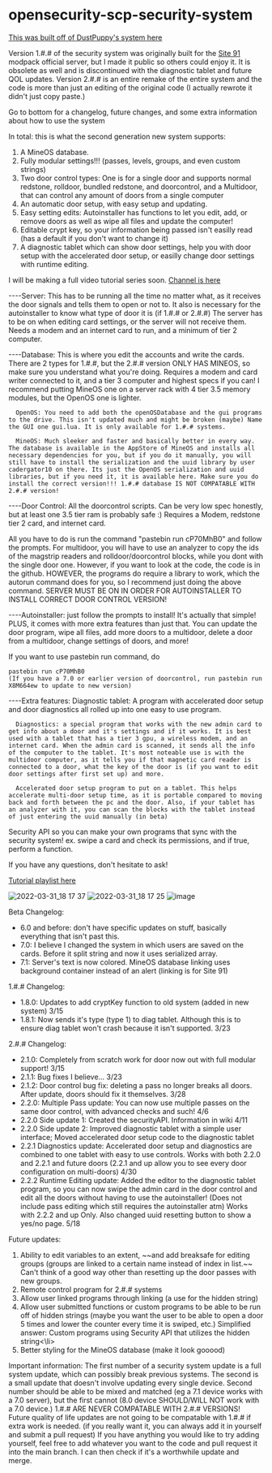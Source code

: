 # opensecurity-scp-security-system

<a href="https://oc.cil.li/topic/994-security-system-for-opensecurity">This was built off of DustPuppy's system here</a>

Version 1.#.# of the security system was originally built for the <a href="https://www.technicpack.net/modpack/site-91.1622979">Site 91</a> modpack official server, but I made it public so others could enjoy it. It is obsolete as well and is discontinued with the diagnostic tablet and future QOL updates.
Version 2.#.# is an entire remake of the entire system and the code is more than just an editing of the original code (I actually rewrote it didn't just copy paste.)

Go to bottom for a changelog, future changes, and some extra information about how to use the system

In total: this is what the second generation new system supports:

<ol>
  <li>A MineOS database.</li>
  <li>Fully modular settings!!! (passes, levels, groups, and even custom strings)</li>
  <li>Two door control types: One is for a single door and supports normal redstone, rolldoor, bundled redstone, and doorcontrol, and a Multidoor, that can control any amount of doors from a single computer</li>
  <li>An automatic door setup, with easy setup and updating.</li>
  <li>Easy setting edits: Autoinstaller has functions to let you edit, add, or remove doors as well as wipe all files and update the computer!</li>
  <li>Editable crypt key, so your information being passed isn't easilly read (has a default if you don't want to change it)</li>
  <li>A diagnostic tablet which can show door settings, help you with door setup with the accelerated door setup, or easilly change door settings with runtime editing.</li>
</ol>

I will be making a full video tutorial series soon. <a href="https://www.youtube.com/channel/UCC492g_YuYcWKRIeQD3kqdQ">Channel is here</a>

----Server: This has to be running all the time no matter what, as it receives the door signals and tells them to open or not to. It also is necessary for the autoinstaller to know what type of door it is (if 1.#.# or 2.#.#) The server has to be on when editing card settings, or the server will not receive them. Needs a modem and an internet card to run, and a minimum of tier 2 computer.

----Database: This is where you edit the accounts and write the cards. There are 2 types for 1.#.#, but the 2.#.# version ONLY HAS MINEOS, so make sure you understand what you're doing. Requires a modem and card writer connected to it, and a tier 3 computer and highest specs if you can! I recommend putting MineOS one on a server rack with 4 tier 3.5 memory modules, but the OpenOS one is lighter.

      OpenOS: You need to add both the openOSDatabase and the gui programs to the drive. This isn't updated much and might be broken (maybe) Name the GUI one gui.lua. It is only available for 1.#.# systems.

      MineOS: Much sleeker and faster and basically better in every way. The database is available in the AppStore of MineOS and installs all necessary dependencies for you, but if you do it manually, you will still have to install the serialization and the uuid library by user cadergator10 on there. Its just the OpenOS serialization and uuid libraries, but if you need it, it is available here. Make sure you do install the correct version!!! 1.#.# database IS NOT COMPATABLE WITH 2.#.# version!

----Door Control: All the doorcontrol scripts. Can be very low spec honestly, but at least one 3.5 tier ram is probably safe :) Requires a Modem, redstone tier 2 card, and internet card.

   All you have to do is run the command "pastebin run cP70MhB0" and follow the prompts. For multidoor, you will have to use an analyzer to copy the ids of the magstrip readers and rolldoor/doorcontrol blocks, while you dont with the single door one. However, if you want to look at the code, the code is in the github. HOWEVER, the programs do require a library to work, which the autorun command does for you, so I recommend just doing the above command. SERVER MUST BE ON IN ORDER FOR AUTOINSTALLER TO INSTALL CORRECT DOOR CONTROL VERSION!

----Autoinstaller: just follow the prompts to install! It's actually that simple! PLUS, it comes with more extra features than just that. You can update the door program, wipe all files, add more doors to a multidoor, delete a door from a multidoor, change settings of doors, and more!
 
   If you want to use pastebin run command, do 
   
    pastebin run cP70MhB0
    (If you have a 7.0 or earlier version of doorcontrol, run pastebin run X8M664ew to update to new version)

----Extra features: 
   Diagnostic tablet: A program with accelerated door setup and door diagnostics all rolled up into one easy to use program.
      
      Diagnostics: a special program that works with the new admin card to get info about a door and it's settings and if it works. It is best used with a tablet that has a tier 3 gpu, a wireless modem, and an internet card. When the admin card is scanned, it sends all the info of the computer to the tablet. It's most noteable use is with the multidoor computer, as it tells you if that magnetic card reader is connected to a door, what the key of the door is (if you want to edit door settings after first set up) and more.

      Accelerated door setup program to put on a tablet. This helps accelerate multi-door setup time, as it is portable compared to moving back and forth between the pc and the door. Also, if your tablet has an analyzer with it, you can scan the blocks with the tablet instead of just entering the uuid manually (in beta)

   Security API so you can make your own programs that sync with the security system! ex. swipe a card and check its permissions, and if true, perform a function.

If you have any questions, don't hesitate to ask!

<a href="https://www.youtube.com/watch?v=Ww2zGUjsZXo&list=PLJjS9EiCaZUUc1ZqsKekK1_S46aFl-682">Tutorial playlist here</a>

![2022-03-31_18 17 37](https://user-images.githubusercontent.com/75097681/161160569-b7cc527d-f03e-4b8a-8c1c-ba9df040ddf7.png)
![2022-03-31_18 17 25](https://user-images.githubusercontent.com/75097681/161160580-5213b4f9-2f69-4f06-ae74-f48a20d6c1c4.png)
![image](https://user-images.githubusercontent.com/75097681/153966774-ddea0e15-01ef-47db-a975-8f0b3b63fed0.png)

Beta Changelog:
<ul>
   <li>6.0 and before: don't have specific updates on stuff, basically everything that isn't past this.</li>
   <li>7.0: I believe I changed the system in which users are saved on the cards. Before it split string and now it uses serialized array.</li>
   <li>7.1: Server's text is now colored. MineOS database linking uses background container instead of an alert (linking is for Site 91)</li>
</ul>

1.#.# Changelog:
<ul>
   <li>1.8.0: Updates to add cryptKey function to old system (added in new system) 3/15 </li>
   <li>1.8.1: Now sends it's type (type 1) to diag tablet. Although this is to ensure diag tablet won't crash because it isn't supported. 3/23</li>
</ul>

2.#.# Changelog:
<ul>
   <li>2.1.0: Completely from scratch work for door now out with full modular support! 3/15</li>
   <li>2.1.1: Bug fixes I believe... 3/23</li>
   <li>2.1.2: Door control bug fix: deleting a pass no longer breaks all doors. After update, doors should fix it themselves. 3/28</li>
   <li>2.2.0: Multiple Pass update: You can now use multiple passes on the same door control, with advanced checks and such! 4/6</li>
   <li>2.2.0 Side update 1: Created the securityAPI. Information in wiki 4/11
   <li>2.2.0 Side update 2: Improved diagnostic tablet with a simple user interface; Moved accelerated door setup code to the diagnostic tablet
   <li>2.2.1 Diagnostics update: Accelerated door setup and diagnostics are combined to one tablet with easy to use controls. Works with both 2.2.0 and 2.2.1 and future doors (2.2.1 and up allow you to see every door configuration on multi-doors) 4/30</li>
   <li>2.2.2 Runtime Editing update: Added the editor to the diagnostic tablet program, so you can now swipe the admin card in the door control and edit all the doors without having to use the autoinstaller! (Does not include pass editing which still requires the autoinstaller atm) Works with 2.2.2 and up Only. Also changed uuid resetting button to show a yes/no page. 5/18</li>
</ul>

Future updates:
<ol>
   <li>Ability to edit variables to an extent, ~~and add breaksafe for editing groups (groups are linked to a certain name instead of index in list.~~ Can't think of a good way other than resetting up the door passes with new groups.</li>
   <li>Remote control program for 2.#.# systems</li>
   <li>Allow user linked programs through linking (a use for the hidden string)</li>
   <li>Allow user submitted functions or custom programs to be able to be run off of hidden strings (maybe you want the user to be able to open a door 5 times and lower the counter every time it is swiped, etc.) Simplified answer: Custom programs using Security API that utilizes the hidden string<\li>
   <li>Better styling for the MineOS database (make it look gooood)
</ol>

Important information:
   The first number of a security system update is a full system update, which can possibly break previous systems. The second is a small update that doesn't involve updating every single device. Second number should be able to be mixed and matched (eg a 7.1 device works with a 7.0 server), but the first cannot (8.0 device SHOULD/WILL NOT work with a 7.0 device.)
   1.#.# ARE NEVER COMPATABLE WITH 2.#.# VERSIONS!
   Future quality of life updates are not going to be compatable with 1.#.# if extra work is needed. (if you really want it, you can always add it in yourself and submit a pull request)
   If you have anything you would like to try adding yourself, feel free to add whatever you want to the code and pull request it into the main branch. I can then check if it's a worthwhile update and merge.
